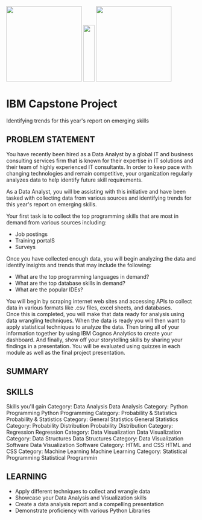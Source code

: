 <div align="left">
  <span><img src="https://user-images.githubusercontent.com/122895160/230727659-ad586d9c-857c-46b9-89c8-9a816b7ebb96.png" width=200 /></span>
  <span><img src="https://user-images.githubusercontent.com/122895160/230728045-ad453dfd-c915-4818-b400-18143918c2c2.png" height=150 width=30 /></span>
  <span><img src="https://user-images.githubusercontent.com/122895160/230727703-962fd0dc-2517-43ef-9559-82f992393560.png" width=200 /></span>
</div>

# IBM Capstone Project
Identifying trends for this year's report on emerging skills

## PROBLEM STATEMENT
You have recently been hired as a Data Analyst by a global IT and business consulting services firm that is known for their expertise in IT solutions and their team of highly experienced IT consultants.  In order to keep pace with changing technologies and remain competitive, your organization regularly analyzes data to help identify future skill requirements. 

As a Data Analyst, you will be assisting with this initiative and have been tasked with collecting data from various sources and identifying trends for this year's report on emerging skills. 

Your first task is to collect the top programming skills that are most in demand from various sources including:
- Job postings
- Training portalS
- Surveys

Once you have collected enough data, you will begin analyzing the data and identify insights and trends that may include the following:
- What are the top programming languages in demand?
- What are the top database skills in demand?
- What are the popular IDEs?

You will begin by scraping internet web sites and accessing APIs to collect data in various formats like .csv files, excel sheets, and databases.   
Once this is completed, you will make that data ready for analysis using data wrangling techniques. 
When the data is ready you will then want to apply statistical techniques to analyze the data.  Then bring all of your information together by using  IBM Cognos Analytics to create your dashboard. And finally, show off your storytelling skills by sharing your findings in a presentation.
You will be evaluated using quizzes in each module as well as the final project presentation.


## SUMMARY


## SKILLS
Skills you'll gain
Category: Data Analysis
Data Analysis
Category: Python Programming
Python Programming
Category: Probability & Statistics
Probability & Statistics
Category: General Statistics
General Statistics
Category: Probability Distribution
Probability Distribution
Category: Regression
Regression
Category: Data Visualization
Data Visualization
Category: Data Structures
Data Structures
Category: Data Visualization Software
Data Visualization Software
Category: HTML and CSS
HTML and CSS
Category: Machine Learning
Machine Learning
Category: Statistical Programming
Statistical Programmin


## LEARNING
- Apply different techniques to collect and wrangle data
- Showcase your Data Analysis and Visualization skills 
- Create a data analysis report and a compelling presentation
- Demonstrate proficiency with various Python Libraries

